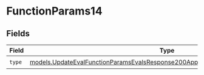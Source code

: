 # FunctionParams14


## Fields

| Field                                                                                                                                                                        | Type                                                                                                                                                                         | Required                                                                                                                                                                     | Description                                                                                                                                                                  |
| ---------------------------------------------------------------------------------------------------------------------------------------------------------------------------- | ---------------------------------------------------------------------------------------------------------------------------------------------------------------------------- | ---------------------------------------------------------------------------------------------------------------------------------------------------------------------------- | ---------------------------------------------------------------------------------------------------------------------------------------------------------------------------- |
| `type`                                                                                                                                                                       | [models.UpdateEvalFunctionParamsEvalsResponse200ApplicationJSONResponseBody514Type](../models/updateevalfunctionparamsevalsresponse200applicationjsonresponsebody514type.md) | :heavy_check_mark:                                                                                                                                                           | N/A                                                                                                                                                                          |